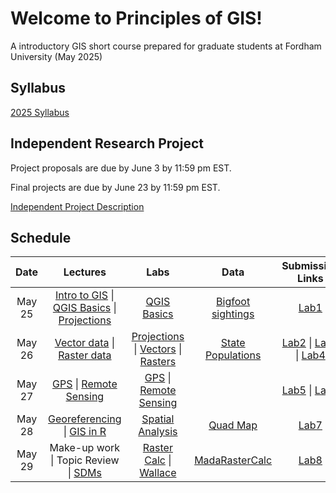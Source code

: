 # Welcome to Principles of GIS!
A introductory GIS short course prepared for graduate students at Fordham University (May 2025) 


## Syllabus
[2025 Syllabus](https://github.com/annathonis/GIS_ShortCourse/blob/321fa2f242a1d12115b7e1b3acb427a7686a2761/GIS%20syllabus%202025.pdf)


## Independent Research Project
Project proposals are due by June 3 by 11:59 pm EST. 

Final projects are due by June 23 by 11:59 pm EST. 

[Independent Project Description](https://github.com/annathonis/GIS_ShortCourse/files/11653301/Independent.Project.Description.pdf)



## Schedule

| Date | Lectures | Labs | Data | Submission Links
| :---: | :---: | :---: | :---: | :---:
| May 25 | [Intro to GIS](https://github.com/annathonis/annathonis.github.io/files/11556818/Intro.to.GIS.pdf) \| [QGIS Basics](https://github.com/annathonis/annathonis.github.io/files/11556865/QGIS.Basics.pdf) \| [Projections](https://github.com/annathonis/annathonis.github.io/files/11556916/Projections.pdf) | [QGIS Basics](https://github.com/annathonis/GIS_ShortCourse/files/11560528/Lab1.pdf) | [Bigfoot sightings](https://github.com/annathonis/annathonis.github.io/files/11550622/Bigfoot.sightings.csv) | [Lab1](https://docs.google.com/forms/d/e/1FAIpQLSd6W8gpP7m3wr0L-cXum5LHqXBV_ENwiPNuLxDy3JLiRTSSQA/viewform?usp=sf_link) |
| May 26 | [Vector data](https://github.com/annathonis/GIS_ShortCourse/files/11570607/4.-.Deep.Dive.-.vector.data.pdf) \| [Raster data](https://github.com/annathonis/GIS_ShortCourse/files/11570613/5.-.Deep.Dive.-.raster.data.pdf) | [Projections](https://github.com/annathonis/GIS_ShortCourse/files/11570468/Lab2_projections.pdf) \| [Vectors](https://github.com/annathonis/GIS_ShortCourse/files/11570484/Lab3_vectors.pdf) \| [Rasters](https://github.com/annathonis/GIS_ShortCourse/files/11570511/Lab4_rasters.pdf) | [State Populations](https://github.com/annathonis/GIS_ShortCourse/files/11570516/statePopulation.csv) | [Lab2](https://forms.gle/5DxHQKD7btAwfmGU6) \| [Lab3](https://forms.gle/DoAy5agLJwCm9S7e9) \| [Lab4](https://forms.gle/XpRv8WKoUgLxoDW1A) |
| May 27 | [GPS](https://github.com/annathonis/GIS_ShortCourse/files/11580718/6.-.Global.Positioning.pdf) \| [Remote Sensing](https://github.com/annathonis/GIS_ShortCourse/files/11580721/7.-.Introduction.to.Remote.Sensing.pdf) | [GPS](https://github.com/annathonis/GIS_ShortCourse/files/11580723/Lab.5.-.GPS.to.GIS.pdf) \| [Remote Sensing](https://github.com/annathonis/GIS_ShortCourse/files/11580725/Lab6_NDVI.pdf) |  | [Lab5](https://forms.gle/inxzzkqDbjbrnonLA) \| [Lab6](https://forms.gle/noZBwRLn4pDZQXoD7)|
| May 28 | [Georeferencing](https://github.com/annathonis/GIS_ShortCourse/files/11582975/Georeferencing.follow-along.pdf) \| [GIS in R](https://mgimond.github.io/MEGUG2016/Tutorial.html) | [Spatial Analysis](https://ncep.amnh.org/index.php/Detail/objects/1055) | [Quad Map](https://github.com/annathonis/GIS_ShortCourse/assets/133030860/af605a70-0add-4151-9a4d-55d6e7dd2f91) | [Lab7](https://forms.gle/4FihtKFcyuMc11S77) |
| May 29 | Make-up work \| Topic Review \| [SDMs](https://github.com/annathonis/GIS_ShortCourse/files/11589483/Species.Distribution.Models.pdf) | [Raster Calc](https://github.com/annathonis/GIS_ShortCourse/files/11589467/RasterCalc_MadagascarMammals.pdf) \| [Wallace](https://wallaceecomod.github.io/) | [MadaRasterCalc](https://github.com/annathonis/GIS_ShortCourse/files/11589474/MadaRasterCalc.zip) | [Lab8](https://forms.gle/aEv1weGRfcbEnLaF6) |








